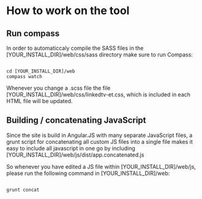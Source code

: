 How to work on the tool
===========


Run compass
-------------

In order to automaticcaly compile the SASS files in the [YOUR_INSTALL_DIR]/web/css/sass directory make sure to run Compass:

<code>
cd [YOUR_INSTALL_DIR]/web
compass watch
</code>

Whenever you change a .scss file the file [YOUR_INSTALL_DIR]/web/css/linkedtv-et.css, which is included in each HTML file will be updated.


Building / concatenating JavaScript
-------------

Since the site is build in Angular.JS with many separate JavaScript files, a grunt script for concatenating all custom JS files into a single file makes it easy to  include all javascript in one go by including [YOUR_INSTALL_DIR]/web/js/dist/app.concatenated.js

So whenever you have edited a JS file within [YOUR_INSTALL_DIR]/web/js, please run the following command in [YOUR_INSTALL_DIR]/web:

<code>
grunt concat
</code>